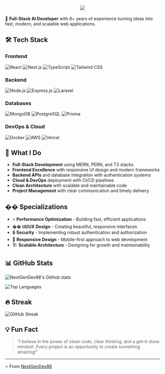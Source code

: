 
<h1 align="center">
  <a href="https://git.io/typing-svg">
    <img src="https://readme-typing-svg.herokuapp.com/?lines=Hey+There!+👋;I’m+Yurii;Fullstack+AI+Engineer+Here+🚀;Let’s+Build+Something+Cool!&center=true&size=30">
  </a>
</h1>

🚀 **Full-Stack AI Developer** with 8+ years of experience turning ideas into fast, modern, and scalable web applications.

## 🛠️ Tech Stack

### Frontend
![React](https://img.shields.io/badge/React-20232A?style=for-the-badge&logo=react&logoColor=61DAFB)
![Next.js](https://img.shields.io/badge/Next.js-000000?style=for-the-badge&logo=next.js&logoColor=white)
![TypeScript](https://img.shields.io/badge/TypeScript-007ACC?style=for-the-badge&logo=typescript&logoColor=white)
![Tailwind CSS](https://img.shields.io/badge/Tailwind_CSS-38B2AC?style=for-the-badge&logo=tailwind-css&logoColor=white)

### Backend
![Node.js](https://img.shields.io/badge/Node.js-43853D?style=for-the-badge&logo=node.js&logoColor=white)
![Express.js](https://img.shields.io/badge/Express.js-404D59?style=for-the-badge)
![Laravel](https://img.shields.io/badge/Laravel-FF2D20?style=for-the-badge&logo=laravel&logoColor=white)

### Databases
![MongoDB](https://img.shields.io/badge/MongoDB-4EA94B?style=for-the-badge&logo=mongodb&logoColor=white)
![PostgreSQL](https://img.shields.io/badge/PostgreSQL-316192?style=for-the-badge&logo=postgresql&logoColor=white)
![Prisma](https://img.shields.io/badge/Prisma-3982CE?style=for-the-badge&logo=Prisma&logoColor=white)

### DevOps & Cloud
![Docker](https://img.shields.io/badge/Docker-2496ED?style=for-the-badge&logo=docker&logoColor=white)
![AWS](https://img.shields.io/badge/Amazon_AWS-232F3E?style=for-the-badge&logo=amazon-aws&logoColor=white)
![Vercel](https://img.shields.io/badge/Vercel-000000?style=for-the-badge&logo=vercel&logoColor=white)

## 🎯 What I Do

- **Full-Stack Development** using MERN, PERN, and T3 stacks
- **Frontend Excellence** with responsive UI design and modern frameworks
- **Backend APIs** and database integration with authentication systems
- **Cloud & DevOps** deployment with CI/CD pipelines
- **Clean Architecture** with scalable and maintainable code
- **Project Management** with clear communication and timely delivery

## �� Specializations

- ⚡ **Performance Optimization** - Building fast, efficient applications
- �� **UI/UX Design** - Creating beautiful, responsive interfaces
- 🔒 **Security** - Implementing robust authentication and authorization
- 📱 **Responsive Design** - Mobile-first approach to web development
- 🏗️ **Scalable Architecture** - Designing for growth and maintainability

## 📊 GitHub Stats

![NextGenDev88's GitHub stats](https://github-readme-stats.vercel.app/api?username=NextGenDev88&show_icons=true&theme=tokyonight&hide_border=true)

![Top Languages](https://github-readme-stats.vercel.app/api/top-langs/?username=NextGenDev88&layout=compact&theme=tokyonight&hide_border=true)

## 🔥 Streak

![GitHub Streak](https://github-readme-streak-stats.herokuapp.com/?user=NextGenDev88&theme=tokyonight&hide_border=true)

## 💡 Fun Fact

> "I believe in the power of clean code, clear thinking, and a get-it-done mindset. Every project is an opportunity to create something amazing!"

---

⭐ From [NextGenDev88](https://github.com/NextGenDev88)
